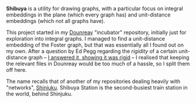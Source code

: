 **Shibuya** is a utility for drawing graphs, with a particular focus on integral embeddings in the plane (which every graph has) and unit-distance embeddings (which not all graphs have).

This project started in my [Dounreay](https://gitlab.com/parclytaxel/Dounreay) "incubator" repository, initially just for exploration into integral graphs. I managed to find a unit-distance embedding of the Foster graph, but that was essentially all I found out on my own. After a question by Ed Pegg regarding the _rigidity_ of a certain unit-distance graph – [I answered it, showing it was rigid](https://math.stackexchange.com/a/3955860/357390) – I realised that keeping the relevant files in Dounreay would be too much of a hassle, so I split them off here.

The name recalls that of another of my repositories dealing heavily with "networks", [Shinjuku](https://gitlab.com/parclytaxel/Shinjuku). Shibuya Station is the second-busiest train station in the world, behind Shinjuku.

